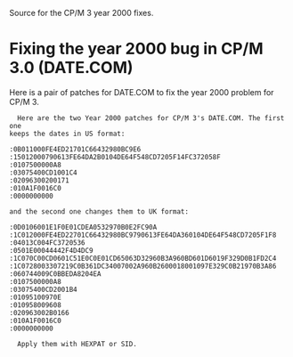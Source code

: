 Source for the CP/M 3 year 2000 fixes.


# Fixing the year 2000 bug in CP/M 3.0 (DATE.COM)
Here is a pair of patches for DATE.COM to fix the year 2000 problem for CP/M 3.

```
  Here are the two Year 2000 patches for CP/M 3's DATE.COM. The first one
keeps the dates in US format:

:0B011000FE4ED21701C66432980BC9E6
:15012000790613FE64DA2B0104DE64F548CD7205F14FC372058F
:0107500000A8
:03075400CD1001C4
:02096300200171
:010A1F0016C0
:0000000000
 
and the second one changes them to UK format:

:0D0106001E1F0E01CDEA0532970B0E2FC90A
:1C012000FE4ED22701C66432980BC9790613FE64DA360104DE64F548CD7205F1F8
:04013C004FC3720536
:0501E00044442F4D4DC9
:1C070C00CD0601C51E0C0E01CD65063D32960B3A960BD601D6019F329D0B1FD2C4
:1C0728003307219C0B361DC34007002A960B2600018001097E329C0B21970B3A86
:060744009C0BBEDA8204EA
:0107500000A8
:03075400CD2001B4
:01095100970E
:010958009608
:020963002B0166
:010A1F0016C0
:0000000000
 
  Apply them with HEXPAT or SID.
```